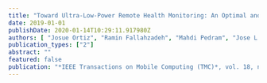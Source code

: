 ```yaml
---
title: "Toward Ultra-Low-Power Remote Health Monitoring: An Optimal and Adaptive Compressed Sensing Framework for Activity Recognition"
date: 2019-01-01
publishDate: 2020-01-14T10:29:11.917980Z
authors: [ "Josue Ortiz", "Ramin Fallahzadeh", "Mahdi Pedram", "Jose L. Risco-Martin", "Jose M. Moya", "Jose L. Ayala", "Hassan Ghasemzadeh"]
publication_types: ["2"]
abstract: ""
featured: false
publication: "*IEEE Transactions on Mobile Computing (TMC)*, vol. 18, no. 3, pp. 658–673, March 2019"
---
```



